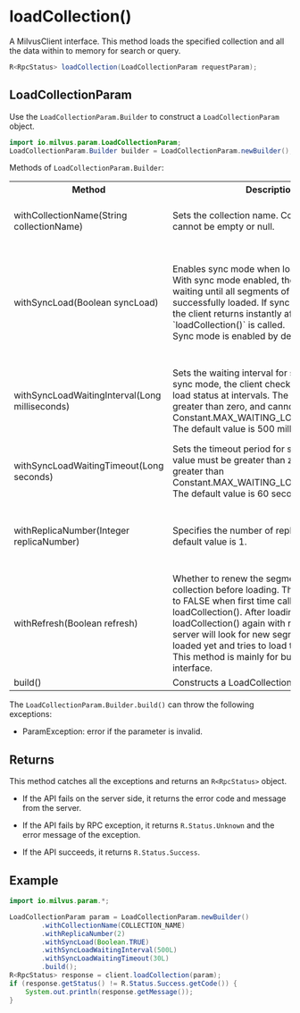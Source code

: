 # loadCollection()

A MilvusClient interface. This method loads the specified collection and all the data within to memory for search or query.

```java
R<RpcStatus> loadCollection(LoadCollectionParam requestParam);
```

## LoadCollectionParam

Use the `LoadCollectionParam.Builder` to construct a `LoadCollectionParam` object.

```java
import io.milvus.param.LoadCollectionParam;
LoadCollectionParam.Builder builder = LoadCollectionParam.newBuilder();
```

Methods of `LoadCollectionParam.Builder`:

<table>
    <tr>
        <th>Method</th>
        <th>Description</th>
        <th>Parameters</th>
    </tr>
    <tr>
        <td>withCollectionName(String collectionName)</td>
        <td>Sets the collection name. Collection name cannot be empty or null.</td>
        <td>collectionName: The name of the collection to load.</td>
    </tr>
    <tr>
        <td>withSyncLoad(Boolean syncLoad)</td>
        <td>Enables sync mode when loading a collection. With sync mode enabled, the client keeps waiting until all segments of the collection are successfully loaded. If sync mode is disabled, the client returns instantly after `loadCollection()` is called.<br/>Sync mode is enabled by default.</td>
        <td>syncLoad:A boolean value to indicate if sync mode is enabled. If the value is set to `True`, this means sync mode is enabled.</td>
    </tr>
    <tr>
        <td>withSyncLoadWaitingInterval(Long milliseconds)</td>
        <td>Sets the waiting interval for sync mode. In sync mode, the client checks the collection load status at intervals. The value must be greater than zero, and cannot be greater than Constant.MAX_WAITING_LOADING_INTERVAL. The default value is 500 milliseconds</td>
        <td>milliseconds: The time interval in milliseconds for checking the data load status. </td>
    </tr>
    <tr>
        <td>withSyncLoadWaitingTimeout(Long seconds)</td>
        <td>Sets the timeout period for sync mode. The value must be greater than zero and cannot be greater than Constant.MAX_WAITING_LOADING_TIMEOUT. The default value is 60 seconds.</td>
        <td>seconds: A during of time in seconds to wait till timeout.</td>
    </tr>
    <tr>
        <td>withReplicaNumber(Integer replicaNumber)</td>
        <td>Specifies the number of replicas to load. The default value is 1.</td>
        <td>replicaNumber: The number of the replicas to load when loading a collection.</td>
    </tr>
    <tr>
        <td>withRefresh(Boolean refresh)</td>
        <td>Whether to renew the segment list of this collection before loading. This flag must be set to FALSE when first time call the loadCollection(). After loading a collection, call loadCollection() again with refresh=TRUE, the server will look for new segments that are not loaded yet and tries to load them up.<br/>This method is mainly for bulkinsert() interface.</td>
        <td>refresh: The flag whether to renew segment list.</td>
    </tr>
    <tr>
        <td>build()</td>
        <td>Constructs a LoadCollectionParam object.</td>
        <td>N/A</td>
    </tr>
</table>

The `LoadCollectionParam.Builder.build()` can throw the following exceptions:

- ParamException: error if the parameter is invalid.

## Returns

This method catches all the exceptions and returns an `R<RpcStatus>` object.

- If the API fails on the server side, it returns the error code and message from the server.

- If the API fails by RPC exception, it returns `R.Status.Unknown` and the error message of the exception.

- If the API succeeds, it returns `R.Status.Success`.

## Example

```java
import io.milvus.param.*;

LoadCollectionParam param = LoadCollectionParam.newBuilder()
        .withCollectionName(COLLECTION_NAME)
        .withReplicaNumber(2)
        .withSyncLoad(Boolean.TRUE)
        .withSyncLoadWaitingInterval(500L)
        .withSyncLoadWaitingTimeout(30L)
        .build();
R<RpcStatus> response = client.loadCollection(param);
if (response.getStatus() != R.Status.Success.getCode()) {
    System.out.println(response.getMessage());
}
```
